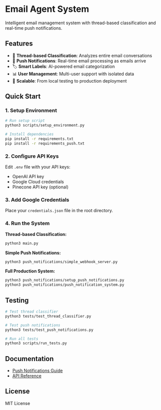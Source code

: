 # Email Agent System

Intelligent email management system with thread-based classification and real-time push notifications.

## Features

- 🧵 **Thread-based Classification**: Analyzes entire email conversations
- 🔔 **Push Notifications**: Real-time email processing as emails arrive  
- 🏷️ **Smart Labels**: AI-powered email categorization
- 📊 **User Management**: Multi-user support with isolated data
- 🚀 **Scalable**: From local testing to production deployment

## Quick Start

### 1. Setup Environment
```bash
# Run setup script
python3 scripts/setup_environment.py

# Install dependencies  
pip install -r requirements.txt
pip install -r requirements_push.txt
```

### 2. Configure API Keys
Edit `.env` file with your API keys:
- OpenAI API key
- Google Cloud credentials
- Pinecone API key (optional)

### 3. Add Google Credentials
Place your `credentials.json` file in the root directory.

### 4. Run the System

**Thread-based Classification:**
```bash
python3 main.py
```

**Simple Push Notifications:**
```bash
python3 push_notifications/simple_webhook_server.py
```

**Full Production System:**
```bash
python3 push_notifications/setup_push_notifications.py
python3 push_notifications/push_notification_system.py
```

## Testing

```bash
# Test thread classifier
python3 tests/test_thread_classifier.py

# Test push notifications
python3 tests/test_push_notifications.py

# Run all tests
python3 scripts/run_tests.py
```

## Documentation

- [Push Notifications Guide](docs/push_notifications.md)
- [API Reference](docs/api_reference.md)

## License

MIT License
